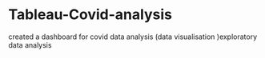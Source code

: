 # Tableau-Covid-analysis
created a dashboard for covid data analysis (data visualisation )exploratory data analysis
